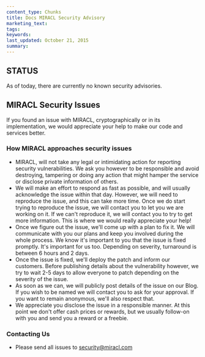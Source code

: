```yaml
---
content_type: Chunks
title: Docs MIRACL Security Advisory
marketing_text:
tags: 
keywords: 
last_updated: October 21, 2015
summary: 
---
```


## STATUS

As of today, there are currently no known security advisories.

## MIRACL Security Issues

If you found an issue with MIRACL, cryptographically or in its implementation, we would appreciate your help to make our code and services better.

### How MIRACL approaches security issues

*  MIRACL, will not take any legal or intimidating action for reporting security vulnerabilities. We ask you however to be responsible and avoid destroying, tampering or doing any action that might hamper the service or disclose private information of others.
*  We will make an effort to respond as fast as possible, and will usually acknowledge the issue within that day. However, we will need to reproduce the issue, and this can take more time. Once we do start trying to reproduce the issue, we will contact you to let you we are working on it. If we can't reproduce it, we will contact you to try to get more information. This is where we would really appreciate your help!
*  Once we figure out the issue, we'll come up with a plan to fix it. We will communicate with you our plans and keep you involved during the whole process. We know it's important to you that the issue is fixed promptly. It's important for us too. Depending on severity, turnaround is between 6 hours and 2 days.
*  Once the issue is fixed, we'll deploy the patch and inform our customers. Before publishing details about the vulnerability however, we try to wait 2-5 days to allow everyone to patch depending on the severity of the issue.
*  As soon as we can, we will publicly post details of the issue on our Blog. If you wish to be named we will contact you to ask for your approval. If you want to remain anonymous, we'll also respect that.
*  We appreciate you disclose the issue in a responsible manner. At this point we don't offer cash prices or rewards, but we usually follow-on with you and send you a reward or a freebie.

### Contacting Us

*  Please send all issues to [security@miracl.com](mailto:security@miracl.com)


